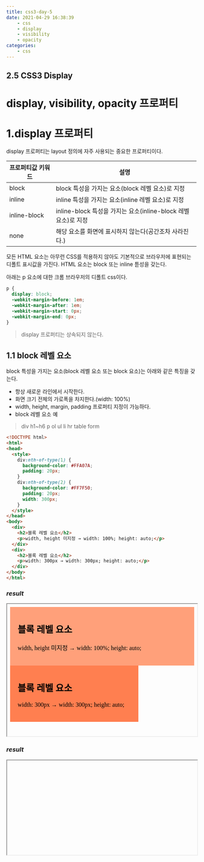 ```yaml
---
title: css3-day-5
date: 2021-04-29 16:38:39
    - css 
    - display
    - visibility
    - opacity
categories: 
    - css
---
```


## 2.5 CSS3 Display
# display, visibility, opacity 프로퍼티

# 1.display 프로퍼티
display 프로퍼티는 layout 정의에 자주 사용되는 중요한 프로퍼티이다. 

|프로퍼티값 키워드|설명|
|----------------|----|
|block|block 특성을 가지는 요소(block 레벨 요소)로 지정|
|inline|inline 특성을 가지는 요소(inline 레벨 요소)로 지정|
|inline-block|inline-block 특성을 가지는 요소(inline-block 레벨 요소)로 지정|
|none|해당 요소를 화면에 표시하지 않는다(공간조차 사라진다.)|

모든 HTML 요소는 아무런 CSS를 적용하지 않아도 기본적으로 브라우저에 표현되는 디폴트 표시값을 가진다. HTML 요소는 block 또는 inline 튿성을 갖는다. 

아래는 p 요소에 대한 크롬 브라우저의 디폴트 css이다.

``` css
p {
  display: block;
  -webkit-margin-before: 1em;
  -webkit-margin-after: 1em;
  -webkit-margin-start: 0px;
  -webkit-margin-end: 0px;
}
```

> display 프로퍼티는 상속되지 않는다.

## 1.1 block 레벨 요소
block 특성을 가지는 요소(block 레벨 요소 또는 block 요소)는 아래와 같은 특징을 갖는다. 

- 항상 새로운 라인에서 시작한다.
- 화면 크기 전체의 가로폭을 차지한다.(width: 100%)
- width, height, margin, padding 프로퍼티 지정이 가능하다. 
- block 레벨 요소 예
> div
> h1~h6
> p
> ol
> ul
> li
> hr
> table
> form

``` html
<!DOCTYPE html>
<html>
<head>
  <style>
    div:nth-of-type(1) {
      background-color: #FFA07A;
      padding: 20px;
    }
    div:nth-of-type(2) {
      background-color: #FF7F50;
      padding: 20px;
      width: 300px;
    }
  </style>
</head>
<body>
  <div>
    <h2>블록 레벨 요소</h2>
    <p>width, height 미지정 → width: 100%; height: auto;</p>
  </div>
  <div>
    <h2>블록 레벨 요소</h2>
    <p>width: 300px → width: 300px; height: auto;</p>
  </div>
</body>
</html>
```
### ***result***

<iframe width='100%' height='350px' srcdoc="
<!DOCTYPE html>
<html>
<head>
  <style>
    div:nth-of-type(1) {
      background-color: #FFA07A;
      padding: 20px;
    }
    div:nth-of-type(2) {
      background-color: #FF7F50;
      padding: 20px;
      width: 300px;
    }
  </style>
</head>
<body>
  <div>
    <h2>블록 레벨 요소</h2>
    <p>width, height 미지정 → width: 100%; height: auto;</p>
  </div>
  <div>
    <h2>블록 레벨 요소</h2>
    <p>width: 300px → width: 300px; height: auto;</p>
  </div>
</body>
</html>
">
</iframe>



### ***result***

<iframe width='100%' height='250px' srcdoc="

">
</iframe>